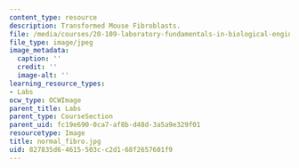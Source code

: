 ```yaml
---
content_type: resource
description: Transformed Mouse Fibroblasts.
file: /media/courses/20-109-laboratory-fundamentals-in-biological-engineering-fall-2007/827835d64615503cc2d168f2657601f9_normal_fibro.jpg
file_type: image/jpeg
image_metadata:
  caption: ''
  credit: ''
  image-alt: ''
learning_resource_types:
- Labs
ocw_type: OCWImage
parent_title: Labs
parent_type: CourseSection
parent_uid: fc19e690-0ca7-af8b-d48d-3a5a9e329f01
resourcetype: Image
title: normal_fibro.jpg
uid: 827835d6-4615-503c-c2d1-68f2657601f9
---
```

